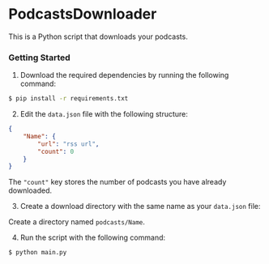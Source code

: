 # PodcastsDownloader

This is a Python script that downloads your podcasts.

### Getting Started

1. Download the required dependencies by running the following command:

```bash
$ pip install -r requirements.txt
```

2. Edit the `data.json` file with the following structure:
```json
{
    "Name": {
        "url": "rss url",
        "count": 0
    }
}
```
The `"count"` key stores the number of podcasts you have already downloaded.

3. Create a download directory with the same name as your `data.json` file:

Create a directory named `podcasts/Name`.

4. Run the script with the following command:
```bash
$ python main.py
```
